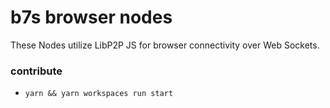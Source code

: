 # b7s browser nodes

These Nodes utilize LibP2P JS for browser connectivity over Web Sockets.

### contribute

* `yarn && yarn workspaces run start`